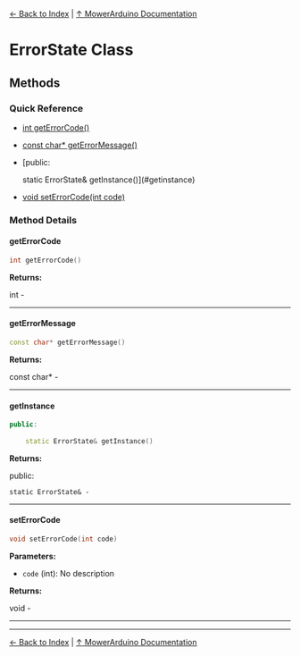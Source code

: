 [← Back to Index](../README.md) | [↑ MowerArduino Documentation](../README.md)

# ErrorState Class

## Methods

### Quick Reference

- [int getErrorCode()](#geterrorcode)
- [const char* getErrorMessage()](#geterrormessage)
- [public:
    
    static ErrorState& getInstance()](#getinstance)
- [void setErrorCode(int code)](#seterrorcode)

### Method Details

#### getErrorCode

```cpp
int getErrorCode()
```

**Returns:**

int - 

---

#### getErrorMessage

```cpp
const char* getErrorMessage()
```

**Returns:**

const char* - 

---

#### getInstance

```cpp
public:
    
    static ErrorState& getInstance()
```

**Returns:**

public:
    
    static ErrorState& - 

---

#### setErrorCode

```cpp
void setErrorCode(int code)
```

**Parameters:**

- `code` (int): No description

**Returns:**

void - 

---

---

[← Back to Index](../README.md) | [↑ MowerArduino Documentation](../README.md)
